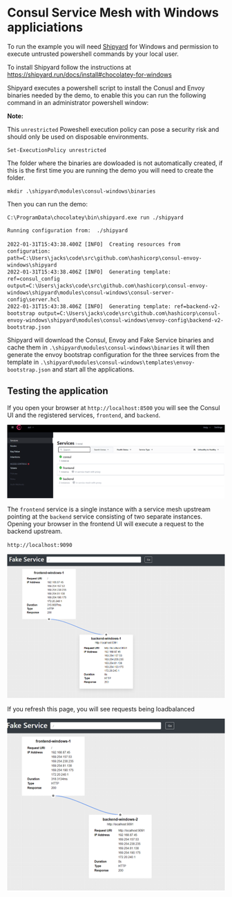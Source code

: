 # Consul Service Mesh with Windows appliciations 

To run the example you will need [Shipyard](https://shipyard.run/docs/install#chocolatey-for-windows) for Windows and permission to execute untrusted powershell commands by your local user.

To install Shipyard follow the instructions at https://shipyard.run/docs/install#chocolatey-for-windows

Shipyard executes a powershell script to install the Conusl and Envoy binaries needed by the demo, to enable this
you can run the following command in an administrator powershell window:

**Note:**

This `unrestricted` Poweshell execution policy can pose a security risk and should only be used on disposable environments.

```shell
Set-ExecutionPolicy unrestricted
```

The folder where the binaries are dowloaded is not automatically created, if this is the first time you are running the demo you will need to create the folder.

```shell
mkdir .\shipyard\modules\consul-windows\binaries
```

Then you can run the demo:

```shell
C:\ProgramData\chocolatey\bin\shipyard.exe run ./shipyard
```

```shell
Running configuration from:  ./shipyard

2022-01-31T15:43:38.400Z [INFO]  Creating resources from configuration: path=C:\Users\jacks\code\src\github.com\hashicorp\consul-envoy-windows\shipyard
2022-01-31T15:43:38.406Z [INFO]  Generating template: ref=consul_config output=C:\Users\jacks\code\src\github.com\hashicorp\consul-envoy-windows\shipyard\modules\consul-windows\consul-server-config\server.hcl
2022-01-31T15:43:38.406Z [INFO]  Generating template: ref=backend-v2-bootstrap output=C:\Users\jacks\code\src\github.com\hashicorp\consul-envoy-windows\shipyard\modules\consul-windows\envoy-config\backend-v2-bootstrap.json
```

Shipyard will download the Consul, Envoy and Fake Service binaries and cache them in `.\shipyard\modules\consul-windows\binaries`
it will then generate the envoy bootstrap configuration for the three services from the template in `.\shipyard\modules\consul-windows\templates\envoy-bootstrap.json` and start all the applications.

## Testing the application

If you open your browser at `http://localhost:8500` you will see the Consul UI and the registered services, `frontend`,
and `backend`.

![](./images/consul.png)

The `frontend` service is a single instance with a service mesh upstream pointing at the `backend` service consisting of two
separate instances. Opening your browser in the frontend UI will execute a request to the backend upstream.  

`http://localhost:9090`

![](./images/frontend1.png)

If you refresh this page, you will see requests being loadbalanced  

![](./images/frontend2.png)